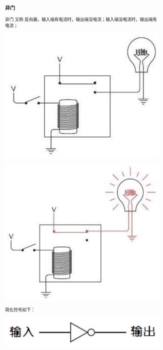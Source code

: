 ### 非门

非门 又称 反向器，输入端有电流时，输出端没电流；输入端没电流时，输出端有电流；

![](../assets/images/02-19.png)

![](../assets/images/02-20.png)

简化符号如下：

![](../assets/images/02-21.png)
